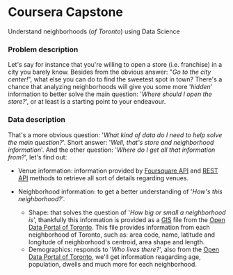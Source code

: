 # Coursera Capstone
Understand neighborhoods (_of Toronto_) using Data Science

### Problem description
Let's say for instance that you're willing to open a store (i.e. franchise) in a city you barely know. Besides from the obvious answer: "_Go to the city center!_", what else you can do to find the sweetest spot in town? There's a chance that analyzing neighborhoods will give you some more '_hidden_' information to better solve the main question: '_Where should I open the store?_', or at least is a starting point to your endeavour.

### Data description
That's a more obvious question: '_What kind of data do I need to help solve the main question?_'. Short answer: '_Well, that's store and neighborhood information_'. And the other question: '_Where do I get all that information from?_', let's find out:
- Venue information: information provided by [Foursquare API](https://developer.foursquare.com/docs/api/venues/search) and [REST API](https://en.wikipedia.org/wiki/Representational_state_transfer) methods to retrieve all sort of details regarding venues.
- Neighborhood information: to get a better understanding of '_How's this neighborhood?_'.

  - Shape: that solves the question of '_How big or small a neighborhood is_', thankfully this information is provided as a [GIS](https://en.wikipedia.org/wiki/GIS_file_formats) file from the [Open Data Portal of Toronto](https://open.toronto.ca/dataset/neighbourhoods/). This file provides information from each neighborhood of Toronto, such as: area code, name, latitude and longitude of neighborhood's centroid, area shape and length.
  - Demographics: responds to '_Who lives there?_', also from the [Open Data Portal of Toronto](https://open.toronto.ca/dataset/neighbourhood-profiles/), we'll get information reagarding age, population, dwells and much more for each neighborhood.

